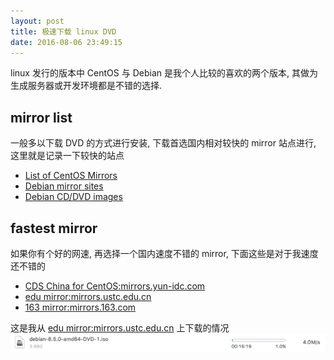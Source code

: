 ```yaml
---
layout: post
title: 极速下载 linux DVD
date: 2016-08-06 23:49:15
---
```


linux 发行的版本中 CentOS 与 Debian 是我个人比较的喜欢的两个版本, 其做为生成服务器或开发环境都是不错的选择.

## mirror list
一般多以下载 DVD 的方式进行安装, 下载首选国内相对较快的 mirror 站点进行, 这里就是记录一下较快的站点


* [List of CentOS Mirrors](https://www.centos.org/download/mirrors/)
* [Debian mirror sites](http://www.debian.org/mirror/list)
* [Debian CD/DVD images](http://www.debian.org/CD/http-ftp/)

## fastest mirror
如果你有个好的网速, 再选择一个国内速度不错的 mirror, 下面这些是对于我速度还不错的

* [CDS China for CentOS:mirrors.yun-idc.com](http://mirrors.yun-idc.com/centos/)
* [edu mirror:mirrors.ustc.edu.cn](http://mirrors.ustc.edu.cn/debian-cd/)
* [163 mirror:mirrors.163.com](http://mirrors.163.com/)

这是我从 [edu mirror:mirrors.ustc.edu.cn](http://mirrors.ustc.edu.cn/debian-cd/) 上下载的情况
![Debian downloading...](/images/debian-downloading.png)
